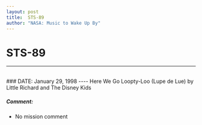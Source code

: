 ```yaml
---
layout: post
title:  STS-89
author: "NASA: Music to Wake Up By"
---
```


# STS-89
----
<br/>
### DATE: January 29, 1998
----
Here We Go Loopty-Loo (Lupe de Lue) by Little Richard and The Disney Kids

##### Comment:
* No mission comment
